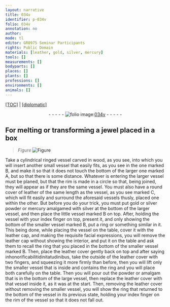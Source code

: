 ```yaml
---
layout: narrative
title: 034v
identifier: p-034v
folio: 034v
annotation: no
author:
mode: tl
editor: GR8975 Seminar Participants
rights: Public Domain
materials: [leather, gold, silver, mercury]
tools: []
measurements: []
bodyparts: []
places: []
plants: []
professions: []
environments: []
animals: []
---
```


<p><a href="{{ site.baseurl }}/translation/" target="_blank">[TOC]</a> | <a href="{{ site.baseurl }}/texts/p-034v_tc/">[diplomatic]</a></p><div class="folio" align="center">- - - - - <a href="http://gallica.bnf.fr/ark:/12148/btv1b10500001g/f74.image" target="_blank"><img src="https://cu-mkp.github.io/2017-workshop-edition/assets/photo-icon.png" alt="folio image: " style="display:inline-block; margin-bottom:-3px;"/>034v</a> - - - - - </div>  
  

## For melting or transforming a jewel placed in a box

 
> *Figure*
> <a href="https://drive.google.com/open?id=0B9-oNrvWdlO5VTA5cWtrWktEajQ" target="_blank"><img src="https://cu-mkp.github.io/GR8975-edition/assets/photo-icon.png" alt="Figure" style="display:inline-block; margin-bottom:-3px;"/></a>
 
 Take a cylindrical ringed vessel carved in wood, as you see, into which you will insert another small vessel that easily fits, as you see in the one marked B, and make it so that it does not touch the bottom of the larger one marked A, but so that there is some distance. Whatever is entering the larger vessel must be planed, but that the rim is made in a circle so that, being joined, they will appear as if they are the same vessel. You must also have a round cover of <span class="m">leather</span> of the same length as the vessel, as you see marked C, which will fit easily and surround the aforesaid vessels thusly, placed one within the other. But before you do your trick, you must put <span class="m">gold</span> or <span class="m">silver</span> powder or <span class="m">mercury</span> amalgamed with <span class="m">silver</span> at the bottom of the larger vessel, and then place the little vessel marked B on top. After, holding the vessel with your index finger on top, present it, and only showing the bottom of the smaller vessel marked B, put a ring or something similar in it. This being done, while placing the vessel on the table, cover it with the leather cap, and making the requisite facial expressions, you will remove the leather cap without showing the interior, and put it on the table and ask them to recall the ring that you placed in the bottom of the smaller vessel marked B. Then, place the leather cover gently back on top and after saying inhonorificabilitidinitatudinibus, take the outside of the leather cover with two fingers, and squeezing it more firmly than before, then you will lift only the smaller vessel that is inside and contains the ring and you will place both carefully on the table. Then you will pour out the powder or amalgam that is in the bottom of the large vessel, then replace the leather cover with that <span class="sup">vessel</span> inside it, as it was at the start. Then, removing the leather cover without removing the smaller vessel, you will show the ring that returned to the bottom <span class="sup">of the vessel</span> in its previous state, holding your index finger on the rim of the vessel so that it does not fall out.
 
